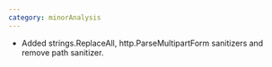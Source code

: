 ```yaml
---
category: minorAnalysis
---
```

* Added strings.ReplaceAll, http.ParseMultipartForm sanitizers and remove path sanitizer.
